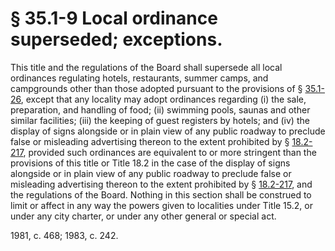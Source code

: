 # § 35.1-9 Local ordinance superseded; exceptions.

<p>This title and the regulations of the Board shall supersede all local ordinances regulating hotels, restaurants, summer camps, and campgrounds other than those adopted pursuant to the provisions of § <a href='http://law.lis.virginia.gov/vacode/35.1-26/'>35.1-26</a>, except that any locality may adopt ordinances regarding (i) the sale, preparation, and handling of food; (ii) swimming pools, saunas and other similar facilities; (iii) the keeping of guest registers by hotels; and (iv) the display of signs alongside or in plain view of any public roadway to preclude false or misleading advertising thereon to the extent prohibited by § <a href='http://law.lis.virginia.gov/vacode/18.2-217/'>18.2-217</a>, provided such ordinances are equivalent to or more stringent than the provisions of this title or Title 18.2 in the case of the display of signs alongside or in plain view of any public roadway to preclude false or misleading advertising thereon to the extent prohibited by § <a href='http://law.lis.virginia.gov/vacode/18.2-217/'>18.2-217</a>, and the regulations of the Board. Nothing in this section shall be construed to limit or affect in any way the powers given to localities under Title 15.2, or under any city charter, or under any other general or special act.</p><p>1981, c. 468; 1983, c. 242.</p>